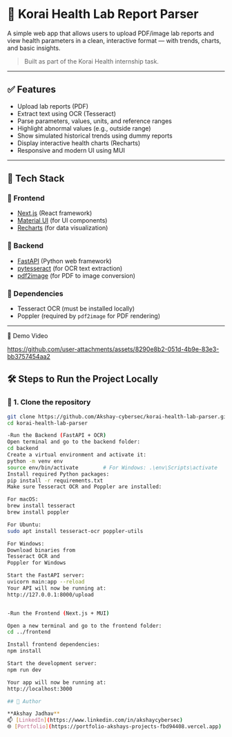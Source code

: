 # 🧪 Korai Health Lab Report Parser

A simple web app that allows users to upload PDF/image lab reports and view health parameters in a clean, interactive format — with trends, charts, and basic insights.

> Built as part of the Korai Health internship task.

---

## ✅ Features

- Upload lab reports (PDF)
- Extract text using OCR (Tesseract)
- Parse parameters, values, units, and reference ranges
- Highlight abnormal values (e.g., outside range)
- Show simulated historical trends using dummy reports
- Display interactive health charts (Recharts)
- Responsive and modern UI using MUI

---

## 🧱 Tech Stack

### 🔹 Frontend
- [Next.js](https://nextjs.org/) (React framework)
- [Material UI](https://mui.com/) (for UI components)
- [Recharts](https://recharts.org/) (for data visualization)

### 🔹 Backend
- [FastAPI](https://fastapi.tiangolo.com/) (Python web framework)
- [pytesseract](https://pypi.org/project/pytesseract/) (for OCR text extraction)
- [pdf2image](https://pypi.org/project/pdf2image/) (for PDF to image conversion)

### 🔹 Dependencies
- Tesseract OCR (must be installed locally)
- Poppler (required by `pdf2image` for PDF rendering)

---
🎥 Demo Video


https://github.com/user-attachments/assets/8290e8b2-051d-4b9e-83e3-bb3757454aa2



## 🛠️ Steps to Run the Project Locally

### 📁 1. Clone the repository

```bash
git clone https://github.com/Akshay-cybersec/korai-health-lab-parser.git
cd korai-health-lab-parser

-Run the Backend (FastAPI + OCR)
Open terminal and go to the backend folder:
cd backend
Create a virtual environment and activate it:
python -m venv env
source env/bin/activate        # For Windows: .\env\Scripts\activate
Install required Python packages:
pip install -r requirements.txt
Make sure Tesseract OCR and Poppler are installed:

For macOS:
brew install tesseract
brew install poppler

For Ubuntu:
sudo apt install tesseract-ocr poppler-utils

For Windows:
Download binaries from
Tesseract OCR and
Poppler for Windows

Start the FastAPI server:
uvicorn main:app --reload
Your API will now be running at:
http://127.0.0.1:8000/upload


-Run the Frontend (Next.js + MUI)

Open a new terminal and go to the frontend folder:
cd ../frontend

Install frontend dependencies:
npm install

Start the development server:
npm run dev

Your app will now be running at:
http://localhost:3000

## 👤 Author

**Akshay Jadhav**  
📫 [LinkedIn](https://www.linkedin.com/in/akshaycybersec)  
🌐 [Portfolio](https://portfolio-akshays-projects-fbd94408.vercel.app) 